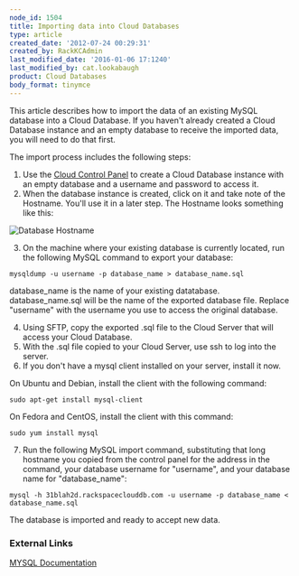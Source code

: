```yaml
---
node_id: 1504
title: Importing data into Cloud Databases
type: article
created_date: '2012-07-24 00:29:31'
created_by: RackKCAdmin
last_modified_date: '2016-01-06 17:1240'
last_modified_by: cat.lookabaugh
product: Cloud Databases
body_format: tinymce
---
```


This article describes how to import the data of an existing MySQL
database into a Cloud Database. If you haven't already created a Cloud
Database instance and an empty database to receive the imported data,
you will need to do that first.

The import process includes the following steps:

1.  Use the [Cloud Control Panel](http://mycloud.rackspace.com) to
    create a Cloud Database instance with an empty database and a
    username and password to access it.
2.  When the database instance is created, click on it and take note of
    the Hostname. You'll use it in a later step. The Hostname looks
    something like this:

![Database
Hostname](http://c691244.r44.cf2.rackcdn.com/Hostname%20of%20Database.png)

3.  On the machine where your existing database is currently located,
    run the following MySQL command to export your database:

<!-- -->

    mysqldump -u username -p database_name > database_name.sql

database\_name is the name of your existing datatabase.
database\_name.sql will be the name of the exported database file.
 Replace "username" with the username you use to access the original
database.

4.  Using SFTP, copy the exported .sql file to the Cloud Server that
    will access your Cloud Database.
5.  With the .sql file copied to your Cloud Server, use ssh to log into
    the server.
6.  If you don't have a mysql client installed on your server, install
    it now.

On Ubuntu and Debian, install the client with the following command:

    sudo apt-get install mysql-client

On Fedora and CentOS, install the client with this command:

    sudo yum install mysql

7.  Run the following MySQL import command, substituting that long
    hostname you copied from the control panel for the address in the
    command, your database username for "username", and your database
    name for "database\_name":

<!-- -->

    mysql -h 31blah2d.rackspaceclouddb.com -u username -p database_name < database_name.sql

The database is imported and ready to accept new data.

### External Links

[MYSQL Documentation](http://dev.mysql.com/doc/)


